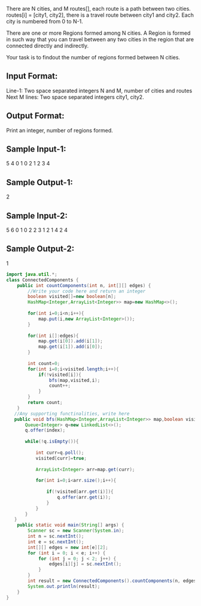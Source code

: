 There are N cities, and M routes[], each route is a path between two cities.
routes[i] = [city1, city2], there is a travel route between city1 and city2.
Each city is numbered from 0 to N-1.
 
There are one or more Regions formed among N cities. 
A Region is formed in such way that you can travel between any two cities 
in the region that are connected directly and indirectly.
 
Your task is to findout the number of regions formed between N cities. 
 
Input Format:
-------------
Line-1: Two space separated integers N and M, number of cities and routes
Next M lines: Two space separated integers city1, city2.
 
Output Format:
--------------
Print an integer, number of regions formed.
 
 
Sample Input-1:
---------------
5 4
0 1
0 2
1 2
3 4
 
Sample Output-1:
----------------
2
 
 
Sample Input-2:
---------------
5 6
0 1
0 2
2 3
1 2
1 4
2 4
 
Sample Output-2:
----------------
1

```java
import java.util.*;
class ConnectedComponents {
    public int countComponents(int n, int[][] edges) {
        //Write your code here and return an integer
        boolean visited[]=new boolean[n];
        HashMap<Integer,ArrayList<Integer>> map=new HashMap<>();
        
        for(int i=0;i<n;i++){
            map.put(i,new ArrayList<Integer>());
        }
        
        for(int i[]:edges){
            map.get(i[0]).add(i[1]);
            map.get(i[1]).add(i[0]);
        }
        
        int count=0;
        for(int i=0;i<visited.length;i++){
            if(!visited[i]){
                bfs(map,visited,i);
                count++;
            }
        }
        return count;
    }    
   //Any supporting functinalities, write here
   public void bfs(HashMap<Integer,ArrayList<Integer>> map,boolean visited[],int index){
       Queue<Integer> q=new LinkedList<>();
       q.offer(index);
       
       while(!q.isEmpty()){
           
           int curr=q.poll();
           visited[curr]=true;
           
           ArrayList<Integer> arr=map.get(curr);
           
           for(int i=0;i<arr.size();i++){
               
               if(!visited[arr.get(i)]){
                   q.offer(arr.get(i));
               }
           }
       }
   }
    public static void main(String[] args) {
        Scanner sc = new Scanner(System.in);
        int n = sc.nextInt();
        int e = sc.nextInt();
        int[][] edges = new int[e][2];        
        for (int i = 0; i < e; i++) {
            for (int j = 0; j < 2; j++) {
                edges[i][j] = sc.nextInt();
            }
        }        
        int result = new ConnectedComponents().countComponents(n, edges);
        System.out.println(result);
    }
}

```